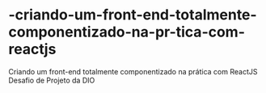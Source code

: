 # -criando-um-front-end-totalmente-componentizado-na-pr-tica-com-reactjs
 Criando um front-end totalmente componentizado na prática com ReactJS Desafio de Projeto da DIO
